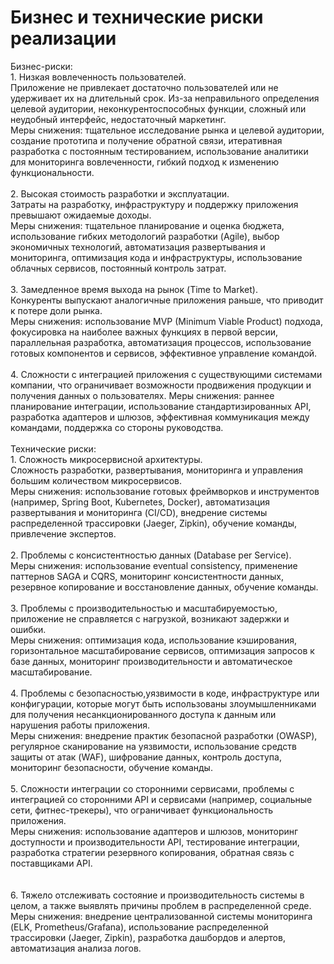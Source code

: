 # Бизнес и технические риски реализации

Бизнес-риски:  
1\. Низкая вовлеченность пользователей.  
Приложение не привлекает достаточно пользователей или не удерживает их на длительный срок. Из-за неправильного определения целевой аудитории, неконкурентоспособных функции, сложный или неудобный интерфейс, недостаточный маркетинг.  
Меры снижения: тщательное исследование рынка и целевой аудитории, создание прототипа и получение обратной связи, итеративная разработка с постоянным тестированием, использование аналитики для мониторинга вовлеченности, гибкий подход к изменению функциональности.  
<br/>2\. Высокая стоимость разработки и эксплуатации.  
Затраты на разработку, инфраструктуру и поддержку приложения превышают ожидаемые доходы.  
Меры снижения: тщательное планирование и оценка бюджета, использование гибких методологий разработки (Agile), выбор экономичных технологий, автоматизация развертывания и мониторинга, оптимизация кода и инфраструктуры, использование облачных сервисов, постоянный контроль затрат.  
<br/>3\. Замедленное время выхода на рынок (Time to Market).  
Конкуренты выпускают аналогичные приложения раньше, что приводит к потере доли рынка.  
Меры снижения: использование MVP (Minimum Viable Product) подхода, фокусировка на наиболее важных функциях в первой версии, параллельная разработка, автоматизация процессов, использование готовых компонентов и сервисов, эффективное управление командой.  
<br/>4\. Сложности с интеграцией приложения с существующими системами компании, что ограничивает возможности продвижения продукции и получения данных о пользователях.
Меры снижения: раннее планирование интеграции, использование стандартизированных API, разработка адаптеров и шлюзов, эффективная коммуникация между командами, поддержка со стороны руководства.  
<br/>Технические риски:  
1\. Сложность микросервисной архитектуры.  
Сложность разработки, развертывания, мониторинга и управления большим количеством микросервисов.  
Меры снижения: использование готовых фреймворков и инструментов (например, Spring Boot, Kubernetes, Docker), автоматизация развертывания и мониторинга (CI/CD), внедрение системы распределенной трассировки (Jaeger, Zipkin), обучение команды, привлечение экспертов.  
<br/>2\. Проблемы с консистентностью данных (Database per Service).  
Меры снижения: использование eventual consistency, применение паттернов SAGA и CQRS, мониторинг консистентности данных, резервное копирование и восстановление данных, обучение команды.  
<br/>3\. Проблемы с производительностью и масштабируемостью, приложение не справляется с нагрузкой, возникают задержки и ошибки.  
Меры снижения: оптимизация кода, использование кэширования, горизонтальное масштабирование сервисов, оптимизация запросов к базе данных, мониторинг производительности и автоматическое масштабирование.  
<br/>4\. Проблемы с безопасностью,уязвимости в коде, инфраструктуре или конфигурации, которые могут быть использованы злоумышленниками для получения несанкционированного доступа к данным или нарушения работы приложения.  
Меры снижения: внедрение практик безопасной разработки (OWASP), регулярное сканирование на уязвимости, использование средств защиты от атак (WAF), шифрование данных, контроль доступа, мониторинг безопасности, обучение команды.  
<br/>5\. Сложности интеграции со сторонними сервисами, проблемы с интеграцией со сторонними API и сервисами (например, социальные сети, фитнес-трекеры), что ограничивает функциональность приложения.  
Меры снижения: использование адаптеров и шлюзов, мониторинг доступности и производительности API, тестирование интеграции, разработка стратегии резервного копирования, обратная связь с поставщиками API.  
<br/><br/>6\. Тяжело отслеживать состояние и производительность системы в целом, а также выявлять причины проблем в распределенной среде.  
Меры снижения: внедрение централизованной системы мониторинга (ELK, Prometheus/Grafana), использование распределенной трассировки (Jaeger, Zipkin), разработка дашбордов и алертов, автоматизация анализа логов.